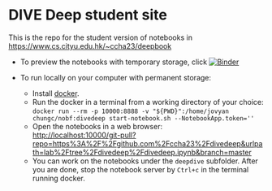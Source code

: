 # DIVE Deep student site

This is the repo for the student version of notebooks in  
<https://www.cs.cityu.edu.hk/~ccha23/deepbook>


- To preview the notebooks with temporary storage, click 
[![Binder](https://mybinder.org/badge_logo.svg)](https://mybinder.org/v2/gh/ccha23/divedeep/HEAD?urlpath=lab/tree/divedeep.ipynb)

- To run locally on your computer with permanent storage:
  - Install [docker](
https://docs.docker.com/get-started/#download-and-install-docker).
  - Run the docker in a terminal from a working directory of your choice:
  ```docker run --rm -p 10000:8888 -v "${PWD}":/home/jovyan chungc/nobf:divedeep start-notebook.sh --NotebookApp.token=''```
  - Open the notebooks in a web browser:  
  <http://localhost:10000/git-pull?repo=https%3A%2F%2Fgithub.com%2Fccha23%2Fdivedeep&urlpath=lab%2Ftree%2Fdivedeep%2Fdivedeep.ipynb&branch=master>
  - You can work on the notebooks under the `deepdive` subfolder. After you are done, stop the notebook server by `Ctrl+c` in the terminal running docker.

